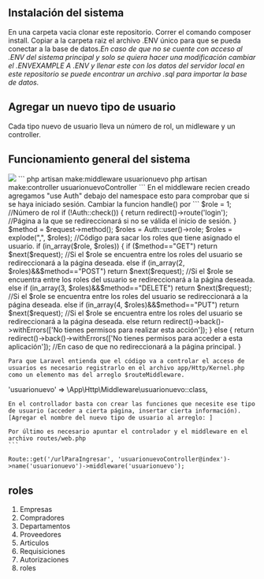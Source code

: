 <h2>Instalación del sistema</h2>
En una carpeta vacia clonar este repositorio. Correr el comando composer install. Copiar a la carpeta raiz el archivo .ENV único para que se pueda conectar a la base de datos.<i>En caso de que no se cuente con acceso al .ENV del sistema principal y solo se quiera hacer una modificación cambiar el .ENVEXAMPLE A .ENV y llenar este con los datos del servidor local en este repositorio se puede encontrar un archivo .sql para importar la base de datos.</i> 

<h2>Agregar un nuevo tipo de usuario</h2> 
Cada tipo nuevo de usuario lleva un número de rol, un midleware y un controller. 

<h2>Funcionamiento general del sistema</h2>
<img src="https://jorgeegallardo.github.io/DIAGRAMA%20MVC%20(1).png">
```
php artisan make:middleware usuarionuevo
php artisan make:controller usuarionuevoController 
```
En el middleware recien creado agregamos "use Auth" debajo del namespace esto para comprobar que si se haya iniciado sesión.  
Cambiar la funcion handle() por 
```
	$role = 1; //Número de rol
        if (!Auth::check()) {
            return redirect()->route('login'); //Página a la que se redireccionará si no se válida el inicio de sesión.
        }
        $method = $request->method();
        $roles = Auth::user()->role;
        $roles = explode(",", $roles); //Código para sacar los roles que tiene asignado el usuario.
        if (in_array($role, $roles)) {
            if ($method=="GET")
                return $next($request); //Si el $role se encuentra entre los roles del usuario se redireccionará a la página deseada.
            else if (in_array(2, $roles)&&$method=="POST")
                return $next($request); //Si el $role se encuentra entre los roles del usuario se redireccionará a la página deseada.
            else if (in_array(3, $roles)&&$method=="DELETE")
                return $next($request); //Si el $role se encuentra entre los roles del usuario se redireccionará a la página deseada.
            else if (in_array(4, $roles)&&$method=="PUT")
                return $next($request); //Si el $role se encuentra entre los roles del usuario se redireccionará a la página deseada.
            else
                return redirect()->back()->withErrors(['No tienes permisos para realizar esta acción']);
        } else {
            return redirect()->back()->withErrors(['No tienes permisos para acceder a esta aplicación']); //En caso de que no redireccionará a la página principal.
        }
        
```
Para que Laravel entienda que el código va a controlar el acceso de usuarios es necesario registrarlo en el archivo app/Http/Kernel.php como un elemento mas del arreglo $routeMiddleware. 

````
'usuarionuevo' => \App\Http\Middleware\usuarionuevo::class,
````
En el controllador basta con crear las funciones que necesite ese tipo de usuario (acceder a cierta página, insertar cierta información).    
[Agregar el nombre del nuevo tipo de usuario al arreglo: ]    

Por último es necesario apuntar el controlador y el middleware en el archivo routes/web.php   
```

Route::get('/urlParaIngresar', 'usuarionuevoController@index')->name('usuarionuevo')->middleware('usuarionuevo');
````
<h2>roles</h2>
<ol>
    <li>Empresas</li>
    <li>Compradores</li>
    <li>Departamentos</li>
    <li>Proveedores</li>
    <li>Articulos</li>
    <li>Requisiciones</li>
    <li>Autorizaciones</li>
    <li>roles</li>
</ol>
